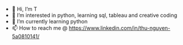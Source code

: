 - 👋 Hi, I’m T
- 👀 I’m interested in python, learning sql, tableau and creative coding
- 🌱 I’m currently learning python
- 📫 How to reach me @ https://www.linkedin.com/in/thu-nguyen-5a0810141/

<!---
miumiumeo/miumiumeo is a ✨ special ✨ repository because its `README.md` (this file) appears on your GitHub profile.
You can click the Preview link to take a look at your changes.
--->
